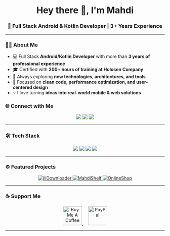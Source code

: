 <!-- Header -->
<h1 align="center">Hey there 👋, I'm Mahdi</h1>
<h3 align="center">🚀 Full Stack Android & Kotlin Developer | 3+ Years Experience</h3>

---

### 👨‍💻 About Me
- 💻 Full Stack **Android/Kotlin Developer** with more than **3 years of professional experience**
- 🎓 Certified with **200+ hours of training at Holosen Company**
- 🌱 Always exploring **new technologies, architectures, and tools**
- 🎯 Focused on **clean code, performance optimization, and user-centered design**
- 💡 I love turning **ideas into real-world mobile & web solutions**

### 🌐 Connect with Me
<p align="center">
  <a href="https://www.linkedin.com/in/iliya-zz-8537601b0/"><img src="https://img.shields.io/badge/LinkedIn-%230077B5.svg?style=for-the-badge&logo=linkedin&logoColor=white"/></a>
  <a href="https://t.me/ilidark"><img src="https://img.shields.io/badge/Telegram-2CA5E0?style=for-the-badge&logo=telegram&logoColor=white"/></a>
  <a href="https://github.com/iliaxp"><img src="https://img.shields.io/badge/GitHub-%23121011.svg?style=for-the-badge&logo=github&logoColor=white"/></a>
</p>

---

### 🛠️ Tech Stack
<p align="center">
  <!-- Languages -->
  <img src="https://skillicons.dev/icons?i=kotlin,androidstudio,spring,mysql,sqlite"/>
  <!-- Frameworks -->
  <img src="https://skillicons.dev/icons?i=git,github,vscode,postman,figma,linux"/>
  <!-- Tools -->
  <img src="https://skillicons.dev/icons?i=wordpress,visualstudio,firebase,postgres,ktor"/>
  <img src="https://skillicons.dev/icons?i=windows,pr,ps,ae,idea,arduino"/>
</p>

---


### ⚙️ Featured Projects

<p align="center">
  <!-- Example: Replace with your repo links -->
  <a href="https://github.com/iliaxp/iliDownloader" target="_blank">
    <img src="https://github-readme-stats.vercel.app/api/pin/?username=iliaxp&repo=iliDownloader&theme=radical" alt="iliDownloader" />
  </a>
  <a href="https://github.com/iliaxp/MahdiShelf" target="_blank">
    <img src="https://github-readme-stats.vercel.app/api/pin/?username=iliaxp&repo=MahdiShelf&theme=radical" alt="MahdiShelf" />
  </a>
  <a href="https://github.com/iliaxp/OnlineShop" target="_blank">
    <img src="https://github-readme-stats.vercel.app/api/pin/?username=iliaxp&repo=OnlineShop&theme=radical" alt="OnlineShop" />
  </a>
</p>

---

### ☕ Support Me
<p align="center">
  <a href="https://www.buymeacoffee.com/YOURUSERNAME" target="_blank">
    <img src="https://cdn.buymeacoffee.com/buttons/v2/default-yellow.png" height="60" alt="Buy Me A Coffee"/>
  </a>
  &nbsp;&nbsp;&nbsp;
  <a href="https://paypal.me/YOURUSERNAME" target="_blank">
    <img src="https://avatars.githubusercontent.com/u/476675?s=200&v=4" height="60" alt="PayPal"/>
  </a>
</p>


---
